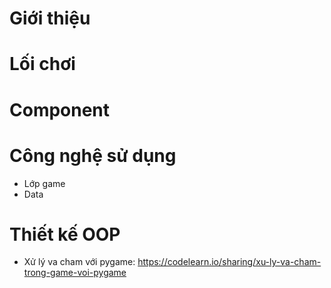 # Giới thiệu
# Lối chơi
# Component
# Công nghệ sử dụng
- Lớp game
- Data
# Thiết kế OOP
* Xử lý va cham với pygame: https://codelearn.io/sharing/xu-ly-va-cham-trong-game-voi-pygame
